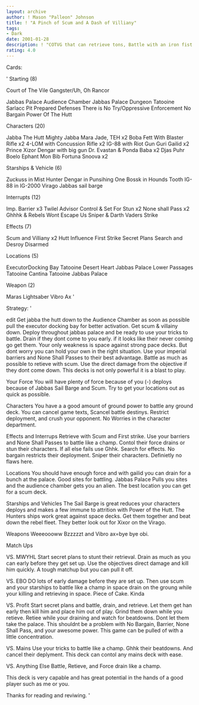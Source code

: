```yaml
---
layout: archive
author: ! Mason "Palleon" Johnson
title: ! "A Pinch of Scum and A Dash of Villiany"
tags:
- Dark
date: 2001-01-28
description: ! "COTVG that can retrieve tons, Battle with an iron fist and is fun to play."
rating: 4.0
---
```

Cards: 

'
Starting (8)

Court of The Vile Gangster/Uh, Oh Rancor

Jabbas Palace Audience Chamber
Jabbas Palace Dungeon
Tatooine Sarlacc Pit
Prepared Defenses
There is No Try/Oppressive Enforcement
No Bargain
Power Of The Hutt

Characters (20)

Jabba The Hutt
Mighty Jabba
Mara Jade, TEH x2
Boba Fett With Blaster Rifle x2
4-LOM with Concussion Rifle x2
IG-88 with Riot Gun
Guri
Gailid x2
Prince Xizor
Dengar with big gun
Dr. Evastan & Ponda Baba x2
Djas Puhr
Boelo
Ephant Mon
Bib Fortuna
Snoova x2

Starships & Vehicle (6)

Zuckuss in Mist Hunter
Dengar in Punsihing One
Bossk in Hounds Tooth
IG-88 in IG-2000
Virago
Jabbas sail barge

Interrupts (12)

Imp. Barrier x3
Twilel Advisor
Control & Set For Stun x2
None shall Pass x2
Ghhhk & Rebels Wont Escape Us
Sniper & Darth Vaders Strike

Effects (7)

Scum and Villiany x2
Hutt Influence
First Strike
Secret Plans
Search and Desroy
Disarmed


Locations (5)

ExecutorDocking Bay
Tatooine Desert Heart
Jabbas Palace Lower Passages
Tatooine Cantina
Tatooine Jabbas Palace

Weapon (2)

Maras Lightsaber
Vibro Ax   '

Strategy: '


edit Get jabba the hutt down to the Audience Chamber as soon as possible pull the executor docking bay for better activation. Get scum & villainy down. Deploy throughout jabbas palace and be ready to use your tricks to battle. Drain if they dont come to you early. if it looks like their never coming go get them. Your only weakness is space against strong pace decks. But dont worry you can hold your own in the right situation. Use your imperial barriers and None Shall Passes to their best advantage. Battle as much as possible to retieve with scum. Use the direct damage from the objective if they dont come down. This decks is not only powerful it is a blast to play.

Your Force
You will have plenty of force because of you (-) deploys because of Jabbas Sail Barge and Scum. Try to get your locations out as quick as possible.

Characters You have a a good amount of ground power to battle any ground deck. You can cancel game texts, Scancel battle destinys. Restrict deployment, and crush your opponent. No Worries in the character department.

Effects and Interrups Retrieve with Scum and First strike. Use your barriers and None Shall Passes to battle like a champ. Contol their force drains or stun their characters. If all else fails use Ghhk. Search for effects. No bargain restricts their deployment. Sniper their characters. Definietly no flaws here.

Locations You should have enough force and with gailid you can drain for a bunch at the palace. Good sites for battling. Jabbas Palace Pulls you sites and the audience chamber gets you an alien.
The best location you can get for a scum deck.

Starships and Vehicles The Sail Barge is great reduces your characters deploys and makes a few immune to attrition with Power of the Hutt. The Hunters ships work great against space decks. Get them together and beat down the rebel fleet. They better look out for Xixor on the Virago.

Weapons Weeeoooww Bzzzzzt and Vibro ax=bye bye obi.

Match Ups

VS. MWYHL Start secret plans to stunt their retrieval. Drain as much as you can early before they get set up. Use the objectives direct damage and kill him quickly. A tough matchup but you can pull it off.

VS. EBO DO lots of early damage before they are set up. Then use scum and your starships to battle like a champ in space drain on the groung while your killing and retrieving in space. Piece of Cake. Kinda

VS. Profit Start secret plans and battle, drain, and retrieve. Let them get han early then kill him and place him out of play. Grind them down while you retieve. Retiee while your draining and watch for beatdowns. Dont let them take the palace. This shouldnt be a problem with No Bargain, Barrier, None Shall Pass, and your awesome power. This game can be pulled of with a little concentration.

VS. Mains Use your tricks to battle like a champ. Ghhk their beatdowns. And cancel their deplyment. This deck can contol any mains deck with ease.

VS. Anything Else Battle, Retieve, and Force drain like a champ.

This deck is very capable and has great potential in the hands of a good player such as me or you.

Thanks for reading and reviwing.    '